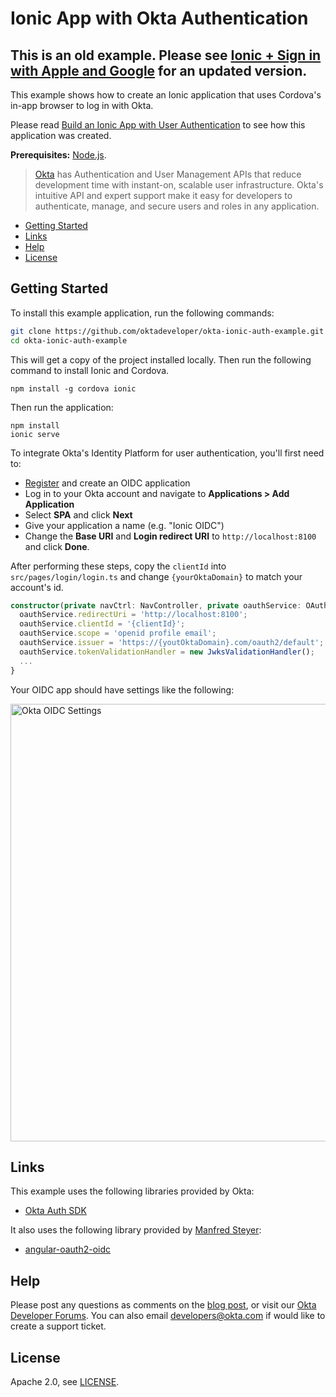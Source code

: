 # Ionic App with Okta Authentication

## This is an old example. Please see [Ionic + Sign in with Apple and Google](https://developer.okta.com/blog/2020/09/21/ionic-apple-google-signin) for an updated version.

This example shows how to create an Ionic application that uses Cordova's in-app browser to log in with Okta.

Please read [Build an Ionic App with User Authentication](https://developer.okta.com/blog/2017/08/22/build-an-ionic-app-with-user-authentication) to see how this application was created.

**Prerequisites:** [Node.js](https://nodejs.org/).

> [Okta](https://developer.okta.com/) has Authentication and User Management APIs that reduce development time with instant-on, scalable user infrastructure. Okta's intuitive API and expert support make it easy for developers to authenticate, manage, and secure users and roles in any application.

* [Getting Started](#getting-started)
* [Links](#links)
* [Help](#help)
* [License](#license)

## Getting Started

To install this example application, run the following commands:

```bash
git clone https://github.com/oktadeveloper/okta-ionic-auth-example.git
cd okta-ionic-auth-example
```

This will get a copy of the project installed locally. Then run the following command to install Ionic and Cordova.

```
npm install -g cordova ionic
```

Then run the application:

```
npm install
ionic serve
```

To integrate Okta's Identity Platform for user authentication, you'll first need to:

* [Register](https://www.okta.com/developer/signup/) and create an OIDC application
* Log in to your Okta account and navigate to **Applications > Add Application** 
* Select **SPA** and click **Next**
* Give your application a name (e.g. "Ionic OIDC")
* Change the **Base URI** and **Login redirect URI** to `http://localhost:8100` and click **Done**. 

After performing these steps, copy the `clientId` into `src/pages/login/login.ts` and change `{yourOktaDomain}` to match your account's id.

```typescript
constructor(private navCtrl: NavController, private oauthService: OAuthService) {
  oauthService.redirectUri = 'http://localhost:8100';
  oauthService.clientId = '{clientId}';
  oauthService.scope = 'openid profile email';
  oauthService.issuer = 'https://{youtOktaDomain}.com/oauth2/default';
  oauthService.tokenValidationHandler = new JwksValidationHandler();
  ...
}
```

Your OIDC app should have settings like the following:

<img src="https://developer.okta.com/assets/blog/ionic-authentication/oidc-settings-46747e5e9af164cf56d05f055a659520252558872d9319cadd831d5e7104b990.png" width="700" alt="Okta OIDC Settings"/>

## Links

This example uses the following libraries provided by Okta:

* [Okta Auth SDK](https://github.com/okta/okta-auth-js)

It also uses the following library provided by [Manfred Steyer](https://github.com/manfredsteyer):

* [angular-oauth2-oidc](https://github.com/manfredsteyer/angular-oauth2-oidc)

## Help

Please post any questions as comments on the [blog post](https://developer.okta.com/blog/2017/08/22/build-an-ionic-app-with-user-authentication), or visit our [Okta Developer Forums](https://devforum.okta.com/). You can also email developers@okta.com if would like to create a support ticket.

## License

Apache 2.0, see [LICENSE](LICENSE).
